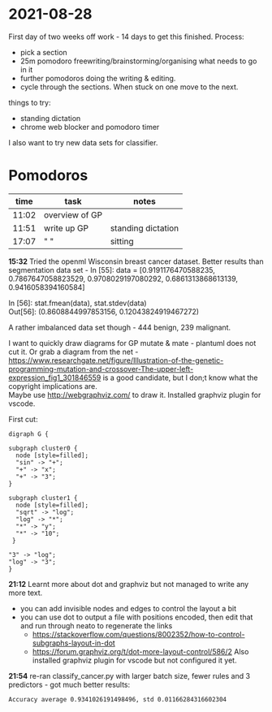 # 2021-08-28
First day of two weeks off work - 14 days to get this finished.
Process:  
- pick a section
- 25m pomodoro freewriting/brainstorming/organising what needs to go in it
- further pomodoros doing the writing & editing.
- cycle through the sections.  When stuck on one move to the next.

things to try: 
- standing dictation
- chrome web blocker and pomodoro timer


I also want to try new data sets for classifier.  

# Pomodoros

| time  | task           | notes              |
| ----- | -------------- | ------------------ |
| 11:02 | overview of GP |                    |
| 11:51 | write up GP    | standing dictation |
| 17:07 | " "            | sitting                   |

**15:32** Tried the openml Wisconsin breast cancer dataset.   Better results than segmentation data set - 
In [55]: data = [0.9191176470588235, 0.7867647058823529, 0.9708029197080292, 0.6861313868613139, 0.9416058394160584]  
  
In [56]: stat.fmean(data), stat.stdev(data)  
Out[56]: (0.8608844997853156, 0.12043824919467272)

A rather imbalanced data set though - 444 benign, 239 malignant.

I want to quickly draw diagrams for GP mutate & mate - plantuml does not cut it.  Or grab a diagram from the net - https://www.researchgate.net/figure/Illustration-of-the-genetic-programming-mutation-and-crossover-The-upper-left-expression_fig1_301846559 is a good candidate, but I don;t know what the copyright implications are.  
Maybe use http://webgraphviz.com/ to draw it.
Installed graphviz plugin for vscode.

First cut: 
```
digraph G {

subgraph cluster0 {
  node [style=filled];
  "sin" -> "+";
  "+" -> "x";
  "+" -> "3";
}

subgraph cluster1 {
  node [style=filled];
  "sqrt" -> "log";
  "log" -> "*";
  "*" -> "y";
  "*" -> "10";
 }

"3" -> "log";
"log" -> "3";
}
```

**21:12** Learnt more about dot and graphviz but not managed to write any more text.  
- you can add invisible nodes and edges to control the layout a bit
- you can use dot to output a file with positions encoded, then edit that and run through neato to regenerate the links 
    - https://stackoverflow.com/questions/8002352/how-to-control-subgraphs-layout-in-dot
    - https://forum.graphviz.org/t/dot-more-layout-control/586/2
Also installed graphviz plugin for vscode but not configured it yet.

**21:54** re-ran classify_cancer.py with larger batch size, fewer rules and 3 predictors - got much better results:

    Accuracy average 0.9341026191498496, std 0.01166284316602304

